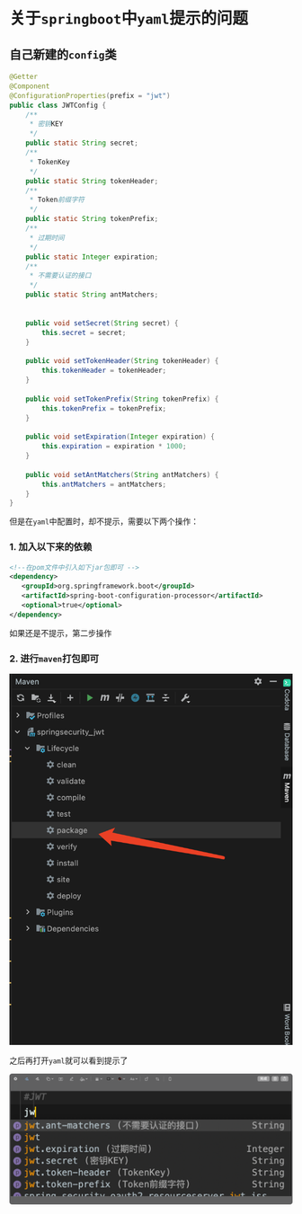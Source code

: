 # 关于``springboot``中``yaml``提示的问题

## 自己新建的``config``类

```java
@Getter
@Component
@ConfigurationProperties(prefix = "jwt")
public class JWTConfig {
    /**
     * 密钥KEY
     */
    public static String secret;
    /**
     * TokenKey
     */
    public static String tokenHeader;
    /**
     * Token前缀字符
     */
    public static String tokenPrefix;
    /**
     * 过期时间
     */
    public static Integer expiration;
    /**
     * 不需要认证的接口
     */
    public static String antMatchers;


    public void setSecret(String secret) {
        this.secret = secret;
    }

    public void setTokenHeader(String tokenHeader) {
        this.tokenHeader = tokenHeader;
    }

    public void setTokenPrefix(String tokenPrefix) {
        this.tokenPrefix = tokenPrefix;
    }

    public void setExpiration(Integer expiration) {
        this.expiration = expiration * 1000;
    }

    public void setAntMatchers(String antMatchers) {
        this.antMatchers = antMatchers;
    }
}
```
但是在``yaml``中配置时，却不提示，需要以下两个操作：

### 1. 加入以下来的依赖

```xml
<!--在pom文件中引入如下jar包即可 -->
<dependency>
   <groupId>org.springframework.boot</groupId>
   <artifactId>spring-boot-configuration-processor</artifactId>
   <optional>true</optional>
</dependency>
```

如果还是不提示，第二步操作

### 2. 进行``maven``打包即可


![1616130221677.png](./img/1616130221677.png)

之后再打开``yaml``就可以看到提示了


![1616130306489.png](./img/1616130306489.png)






